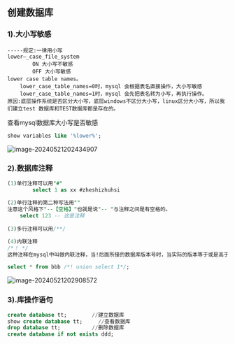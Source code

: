 ## 创建数据库

### 1).大小写敏感

```
-----规定:一律用小写
lower—_case_file_system
		ON 大小写不敏感
		OFF 大小写敏感
lower case table names。
	lower_case_table_names=0时，mysql 会根据表名直接操作，大小写敏感				
	lower_case_table_names=1时，mysql 会先把表名转为小写，再执行操作。
原因:底层操作系统是否区分大小写，底层windows不区分大小写，linux区分大小写，所以我们建立test 数据库和TEST数据库都是存在的。
```

查看mysql数据库大小写是否敏感

```sql
show variables like '%lower%';
```

![image-20240521202434907](D:/%E6%96%87%E6%A1%A3/%E7%AC%94%E8%AE%B0/image-20240521202434907.png)

### 2).数据库注释

```sql
(1)单行注释可以用"#"
		select 1 as xx #zheshizhuhsi
		
(2)单行注释的第二种写法用""
注意这个风格下"--【空格】"也就是说"-- "与注释之间是有空格的。
	select 123 -- 这是注释
	
(3)多行注释可以用/**/

(4)内联注释
/*！ */
这种注释在mysql中叫做内联注释，当!后面所接的数据库版本号时，当实际的版本等于或是高于那个字符串，应用程序就会将注释内容解释为SQL，否则就会当做注释来处理。默认的，当没有版本号时，是会执行里面的内容的。

select * from bbb /*! union select 1*/;
```

![image-20240521202908572](D:/%E6%96%87%E6%A1%A3/%E7%AC%94%E8%AE%B0/image-20240521202908572.png)

### 3).库操作语句

```sql
create database tt;        //建立数据库
show create database tt;     //查看数据库
drop database tt;          //删除数据库
create database if not exists ddd;    
```

